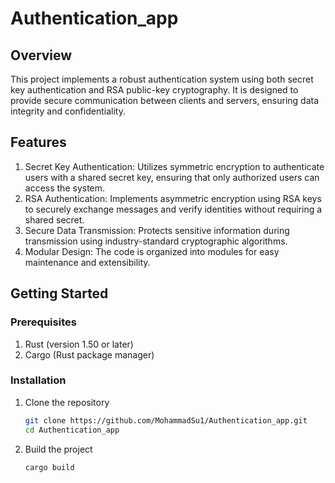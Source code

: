 # Authentication_app
## Overview
This project implements a robust authentication system using both secret key authentication and RSA public-key cryptography. It is designed to provide secure communication between clients and servers, ensuring data integrity and confidentiality.

## Features
1. Secret Key Authentication: Utilizes symmetric encryption to authenticate users with a shared secret key, ensuring that only authorized users can access the system.
2. RSA Authentication: Implements asymmetric encryption using RSA keys to securely exchange messages and verify identities without requiring a shared secret.
3. Secure Data Transmission: Protects sensitive information during transmission using industry-standard cryptographic algorithms.
4. Modular Design: The code is organized into modules for easy maintenance and extensibility.

## Getting Started

### Prerequisites
1. Rust (version 1.50 or later)
2. Cargo (Rust package manager)

### Installation
1. Clone the repository
   ```bash
   git clone https://github.com/MohammadSu1/Authentication_app.git
   cd Authentication_app

2. Build the project
   ```Rust
   cargo build
